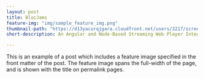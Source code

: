 ```yaml
---
layout: post
title: BlocJams
feature-img: "img/sample_feature_img.png"
thumbnail-path: "https://d13yacurqjgara.cloudfront.net/users/3217/screenshots/2030966/blocjams_1x.png"
short-description: An Angular and Node-Based Streaming Web Player Integrating the Buzz Web API

---
```

This is an example of a post which includes a feature image specified in the front matter of the post. The feature image spans the full-width of the page, and is shown with the title on permalink pages.
